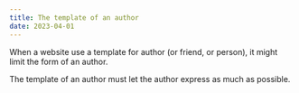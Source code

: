 ```yaml
---
title: The template of an author
date: 2023-04-01
---
```


When a website use a template for author (or friend, or person),
it might limit the form of an author.

The template of an author
must let the author express as much as possible.
